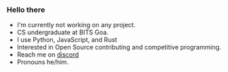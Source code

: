 ### Hello there 


- I'm currently not working on any project.
- CS undergraduate at BITS Goa.
- I use Python, JavaScript, and Rust
- Interested in Open Source contributing and competitive programming.
- Reach me on [discord](https://discord.com/users/488278979900342282)
- Pronouns he/him.

<!--
**Ceres445/Ceres445** is a ✨ _special_ ✨ repository because its `README.md` (this file) appears on your GitHub profile.

Here are some ideas to get you started:

- 🔭 I’m currently working on ...
- 🌱 I’m currently learning ...
- 👯 I’m looking to collaborate on ...
- 🤔 I’m looking for help with ...
- 💬 Ask me about ...
- 📫 How to reach me: ...
- 😄 Pronouns: ...
- ⚡ Fun fact: ...
-->
